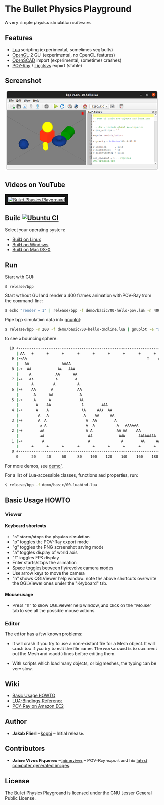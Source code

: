 # The Bullet Physics Playground

A very simple physics simulation software.

## Features

* [Lua](https://www.lua.org/) scripting   (experimental, sometimes segfaults)
* [OpenGL](https://www.opengl.org/)-2 GUI      (experimental, no OpenCL features)
* [OpenSCAD](http://www.openscad.org/) import (experimental, sometimes crashes)
* [POV-Ray](http://www.povray.org/) / [Lightsys](http://www.ignorancia.org/en/index.php?page=Lightsys) export (stable)

## Screenshot

![Screenshot as of b9331bf2.png](https://raw.githubusercontent.com/bullet-physics-playground/bpp/master/meta/Screenshot%20as%20of%20b9331bf2.png)

## Videos on YouTube

<a href="https://www.youtube.com/watch?v=RwMhyvVPsQI&list=PL-OhsevLGGI2bFpOqzqnWsGILh9a5YkDr" target="_blank"><img src="http://img.youtube.com/vi/RwMhyvVPsQI/maxresdefault.jpg" alt="Bullet Physics Playground" width="640" border="10" /></a>

## Build [![Ubuntu CI](https://github.com/bullet-physics-playground/bpp/actions/workflows/ubuntu.yml/badge.svg)](https://github.com/bullet-physics-playground/bpp/actions/workflows/ubuntu.yml)

Select your operating system:

 * [Build on Linux](https://github.com/bullet-physics-playground/bpp/wiki/Build-on-Linux)
 * [Build on Windows](https://github.com/bullet-physics-playground/bpp/wiki/Build-on-Windows)
 * [Build on Mac OS-X](https://github.com/bullet-physics-playground/bpp/wiki/Build-on-Mac-OS-X)

## Run

Start with GUI:
```bash
$ release/bpp
```

Start without GUI and render a 400 frames animation with POV-Ray from the command-line:
```bash
$ echo "render = 1" | release/bpp -f demo/basic/00-hello-pov.lua -n 400 -i
```

Pipe bpp simulation data into [gnuplot](https://en.wikipedia.org/wiki/Gnuplot):
```bash
$ release/bpp -n 200 -f demo/basic/00-hello-cmdline.lua | gnuplot -e "set terminal dumb; plot for[col=3:3] '/dev/stdin' using 1:col title columnheader(col) with lines"
```

to see a bouncing sphere:
```bash
  10 +---------------------------------------------------------------------+   
     | AA   +      +      +      +      +      +      +      +      +      |   
   9 |-+AA                                                       Y    A  +-|   
     |   AA               AAAA                                             |   
   8 |-+  AA            AA   AAA                                         +-|   
     |     A           AA      AA                                          |   
   7 |-+   AA          A        A                                        +-|   
     |      A         A          A                                         |   
   6 |-+    AA       A           AA                                      +-|   
     |       A      AA            A                                        |   
   5 |-+     A      A             AA                                     +-|   
     |        A    AA              A        AAA                            |   
   4 |-+      A    A               AA     AAA  AA                        +-|   
     |         A   A                A    AA     AA                         |   
   3 |-+       A  A                  A  AA        A                      +-|   
     |          A A                  A  A          A   AAAAAA              |   
   2 |-+        AA                   A A           AA AA    AA           +-|   
     |          AA                    AA            AAA      AAAAAAAA      |   
   1 |-+         A                    A              A        AA     AAAAAA|   
     |      +      +      +      +      +      +      +      +      +      |   
   0 +---------------------------------------------------------------------+   
     0      20     40     60     80    100    120    140    160    180    200  
```

For more demos, see [demo/](https://github.com/bullet-physics-playground/bpp/tree/master/demo).

For a list of Lua-accessible classes, functions and properties, run:
```bash
$ release/bpp -f demo/basic/00-luabind.lua
```

## Basic Usage HOWTO

### Viewer

#### Keyboard shortcuts

* "s" starts/stops the physics simulation
* "p" toggles the POV-Ray export mode
* "g" toggles the PNG screenshot saving mode
* "a" toggles display of world axis
* "f" toggles FPS display 
* Enter starts/stops the animation
* Space toggles between fly/revolve camera modes
* Use arrow keys to move the camera 
* "h" shows QGLViewer help window: note the above shortcuts overwrite the QGLViewer ones under the "Keyboard" tab.

#### Mouse usage

* Press "h" to show QGLViewer help window, and click on the "Mouse" tab to see all the possible mouse actions.

### Editor

The editor has a few known problems:
 
* It will crash if you try to use a non-existant file for a Mesh object. It will crash too if you try to edit the file name. The workaround is to comment out the Mesh and v:add() lines before editing them.

* With scripts which load many objects, or big meshes, the typing can be very slow.

## Wiki

* [Basic Usage HOWTO](https://github.com/bullet-physics-playground/bpp/wiki/Basic-Usage-HOWTO)
* [LUA-Bindings-Reference](https://github.com/bullet-physics-playground/bpp/wiki/LUA-Bindings-Reference)
* [POV-Ray on Amazon EC2](https://github.com/bullet-physics-playground/bpp/wiki/POV%E2%80%93Ray-on-Amazon-EC2)

## Author

* **Jakob Flierl** – [koppi](https://github.com/koppi) – Initial release.

## Contributors

* **Jaime Vives Piqueres** – [jaimevives](https://github.com/jaimevives) – POV-Ray export and his [latest computer generated images](http://www.ignorancia.org/index.php/galleries/latest-images/).

## License

The Bullet Physics Playground is licensed under the GNU Lesser General Public License.

